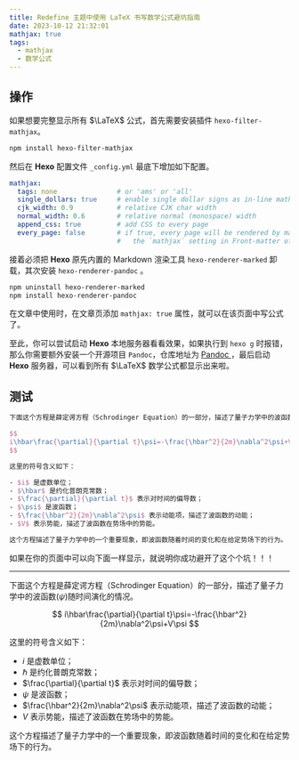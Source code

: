 ```yaml
---
title: Redefine 主题中使用 LaTeX 书写数学公式避坑指南
date: 2023-10-12 21:32:01
mathjax: true
tags: 
  - mathjax
  - 数学公式
---
```


## 操作

如果想要完整显示所有 $\LaTeX$ 公式，首先需要安装插件 `hexo-filter-mathjax`。

```bash
npm install hexo-filter-mathjax
```

然后在 **Hexo** 配置文件 `_config.yml` 最底下增加如下配置。

```yaml
mathjax:
  tags: none               # or 'ams' or 'all'
  single_dollars: true     # enable single dollar signs as in-line math delimiters
  cjk_width: 0.9           # relative CJK char width
  normal_width: 0.6        # relative normal (monospace) width
  append_css: true         # add CSS to every page
  every_page: false        # if true, every page will be rendered by mathjax regardless 
                           #   the `mathjax` setting in Front-matter of each article
```

接着必须把 **Hexo** 原先内置的 Markdown 渲染工具 `hexo-renderer-marked` 卸载，其次安装 `hexo-renderer-pandoc` 。

```bash
npm uninstall hexo-renderer-marked
npm install hexo-renderer-pandoc
```

在文章中使用时，在文章页添加 `mathjax: true` 属性，就可以在该页面中写公式了。

至此，你可以尝试启动 **Hexo** 本地服务器看看效果，如果执行到 `hexo g` 时报错，那么你需要额外安装一个开源项目 `Pandoc`，仓库地址为 [Pandoc ](https://github.com/jgm/pandoc/releases)，最后启动 **Hexo** 服务器，可以看到所有 $\LaTeX$ 数学公式都显示出来啦。

## 测试

```tex
下面这个方程是薛定谔方程（Schrodinger Equation）的一部分，描述了量子力学中的波函数($\psi$)随时间演化的情况。

$$
i\hbar\frac{\partial}{\partial t}\psi=-\frac{\hbar^2}{2m}\nabla^2\psi+V\psi
$$

这里的符号含义如下：

- $i$ 是虚数单位；
- $\hbar$ 是约化普朗克常数；
- $\frac{\partial}{\partial t}$ 表示对时间的偏导数；
- $\psi$ 是波函数；
- $\frac{\hbar^2}{2m}\nabla^2\psi$ 表示动能项，描述了波函数的动能；
- $V$ 表示势能，描述了波函数在势场中的势能。

这个方程描述了量子力学中的一个重要现象，即波函数随着时间的变化和在给定势场下的行为。
```

如果在你的页面中可以向下面一样显示，就说明你成功避开了这个个坑！！！

------

下面这个方程是薛定谔方程（Schrodinger Equation）的一部分，描述了量子力学中的波函数($\psi$)随时间演化的情况。

$$
i\hbar\frac{\partial}{\partial t}\psi=-\frac{\hbar^2}{2m}\nabla^2\psi+V\psi
$$

这里的符号含义如下：

- $i$ 是虚数单位；
- $\hbar$ 是约化普朗克常数；
- $\frac{\partial}{\partial t}$ 表示对时间的偏导数；
- $\psi$ 是波函数；
- $\frac{\hbar^2}{2m}\nabla^2\psi$ 表示动能项，描述了波函数的动能；
- $V$ 表示势能，描述了波函数在势场中的势能。

这个方程描述了量子力学中的一个重要现象，即波函数随着时间的变化和在给定势场下的行为。

